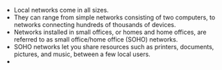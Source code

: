 - Local networks come in all sizes.
- They can range from simple networks consisting of two computers, to networks connecting hundreds of thousands of devices.
- Networks installed in small offices, or homes and home offices, are referred to as small office/home office (SOHO) networks.
- SOHO networks let you share resources such as printers, documents, pictures, and music, between a few local users.
- 
